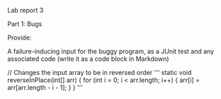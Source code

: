 Lab report 3

Part 1: Bugs

Provide:

A failure-inducing input for the buggy program, as a JUnit test and any associated code (write it as a code block in Markdown)

// Changes the input array to be in reversed order
''' 
static void reverseInPlace(int[] arr) {
  for (int i = 0; i < arr.length; i++) {
    arr[i] = arr[arr.length - i - 1];
  }
}
''' 

